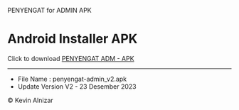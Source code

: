 PENYENGAT for ADMIN APK

# Android Installer APK 
Click to download [PENYENGAT ADM - APK](https://github.com/kevinxcode/publish-app/raw/main/apk/penyengat-admin_v2.apk)

-----
- File Name : penyengat-admin_v2.apk 
- Update Version V2 - 23 Desember 2023

&copy; Kevin Alnizar